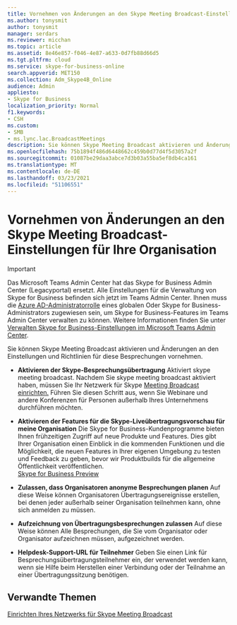 ```yaml
---
title: Vornehmen von Änderungen an den Skype Meeting Broadcast-Einstellungen für Ihre Organisation
ms.author: tonysmit
author: tonysmit
manager: serdars
ms.reviewer: micchan
ms.topic: article
ms.assetid: 8e46e857-f046-4e87-a633-0d7fb88d66d5
ms.tgt.pltfrm: cloud
ms.service: skype-for-business-online
search.appverid: MET150
ms.collection: Adm_Skype4B_Online
audience: Admin
appliesto:
- Skype for Business
localization_priority: Normal
f1.keywords:
- CSH
ms.custom:
- SMB
- ms.lync.lac.BroadcastMeetings
description: Sie können Skype Meeting Broadcast aktivieren und Änderungen an den Einstellungen und Richtlinien für diese Besprechungen vornehmen.
ms.openlocfilehash: 75b1894f486d6448662c459b0d77d4f5d3057a2f
ms.sourcegitcommit: 01087be29daa3abce7d3b03a55ba5ef8db4ca161
ms.translationtype: MT
ms.contentlocale: de-DE
ms.lasthandoff: 03/23/2021
ms.locfileid: "51106551"
---
```

# <a name="make-changes-to-skype-meeting-broadcast-settings-for-your-organization"></a>Vornehmen von Änderungen an den Skype Meeting Broadcast-Einstellungen für Ihre Organisation

> [!IMPORTANT]
> Das Microsoft Teams Admin Center hat das Skype for Business Admin Center (Legacyportal) ersetzt. Alle Einstellungen für die Verwaltung von Skype for Business befinden sich jetzt im Teams Admin Center. Ihnen muss die [Azure AD-Administratorrolle](/azure/active-directory/roles/permissions-reference) eines globalen Oder Skype for Business-Administrators zugewiesen sein, um Skype for Business-Features im Teams Admin Center verwalten zu können. Weitere Informationen finden Sie unter [Verwalten Skype for Business-Einstellungen im Microsoft Teams Admin Center](/MicrosoftTeams/skype-for-business-settings?bc=%2fskypeforbusiness%2fbreadcrumb%2ftoc.json&toc=%2fskypeforbusiness%2fsfbotoc%2ftoc.json).

Sie können Skype Meeting Broadcast aktivieren und Änderungen an den Einstellungen und Richtlinien für diese Besprechungen vornehmen.
  
- **Aktivieren der Skype-Besprechungsübertragung** Aktiviert skype meeting broadcast. Nachdem Sie skype meeting broadcast aktiviert haben, müssen Sie Ihr Netzwerk für Skype [Meeting Broadcast einrichten.](set-up-your-network-for-skype-meeting-broadcast.md) Führen Sie diesen Schritt aus, wenn Sie Webinare und andere Konferenzen für Personen außerhalb Ihres Unternehmens durchführen möchten. 
    
- **Aktivieren der Features für die Skype-Liveübertragungsvorschau für meine Organisation** Die Skype for Business-Kundenprogramme bieten Ihnen frühzeitigen Zugriff auf neue Produkte und Features. Dies gibt Ihrer Organisation einen Einblick in die kommenden Funktionen und die Möglichkeit, die neuen Features in Ihrer eigenen Umgebung zu testen und Feedback zu geben, bevor wir Produktbuilds für die allgemeine Öffentlichkeit veröffentlichen.<br/>[Skype for Business Preview](https://www.skypepreview.com/)
    
- **Zulassen, dass Organisatoren anonyme Besprechungen planen** Auf diese Weise können Organisatoren Übertragungsereignisse erstellen, bei denen jeder außerhalb seiner Organisation teilnehmen kann, ohne sich anmelden zu müssen.
    
- **Aufzeichnung von Übertragungsbesprechungen zulassen** Auf diese Weise können Alle Besprechungen, die Sie vom Organisator oder Organisator aufzeichnen müssen, aufgezeichnet werden.
    
- **Helpdesk-Support-URL für Teilnehmer** Geben Sie einen Link für Besprechungsübertragungsteilnehmer ein, der verwendet werden kann, wenn sie Hilfe beim Herstellen einer Verbindung oder der Teilnahme an einer Übertragungssitzung benötigen.
    
## <a name="related-topics"></a>Verwandte Themen

[Einrichten Ihres Netzwerks für Skype Meeting Broadcast](set-up-your-network-for-skype-meeting-broadcast.md)

  
